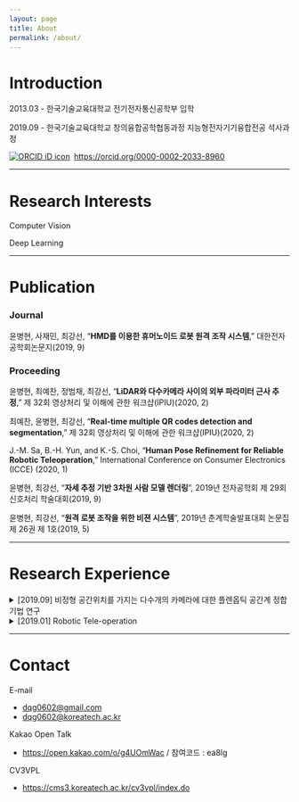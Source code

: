 ```yaml
---
layout: page
title: About
permalink: /about/
---
```


# Introduction

2013.03 - 한국기술교육대학교 전기전자통신공학부 입학

2019.09 - 한국기술교육대학교 창의융합공학협동과정 지능형전자기기융합전공 석사과정

<div itemscope itemtype="https://schema.org/Person"><a itemprop="sameAs" content="https://orcid.org/0000-0002-2033-8960" href="https://orcid.org/0000-0002-2033-8960" target="orcid.widget" rel="me noopener noreferrer" style="vertical-align:top;"><img src="https://orcid.org/sites/default/files/images/orcid_16x16.png" style="width:1em;margin-right:.5em;" alt="ORCID iD icon">https://orcid.org/0000-0002-2033-8960</a></div>

---
# Research Interests

Computer Vision

Deep Learning

---
# Publication

### Journal

윤병현, 사재민, 최강선, “**HMD를 이용한 휴머노이드 로봇 원격 조작 시스템**,” 대한전자공학회논문지(2019, 9)

### Proceeding

윤병현, 최예찬, 정범채, 최강선, “**LiDAR와 다수카메라 사이의 외부 파라미터 근사 추정**,” 제 32회 영상처리 및 이해에 관한 워크샵(IPIU)(2020, 2)

최예찬, 윤병현, 최강선, “**Real-time multiple QR codes detection and segmentation**,” 제 32회 영상처리 및 이해에 관한 워크샵(IPIU)(2020, 2)

J.-M. Sa, B.-H. Yun, and K.-S. Choi, “**Human Pose Refinement for Reliable Robotic Teleoperation**,” International Conference on Consumer Electronics (ICCE) (2020, 1)

윤병현, 최강선, “**자세 추정 기반 3차원 사람 모델 렌더링**”, 2019년 전자공학회 제 29회 신호처리 학술대회(2019, 9)

윤병현, 최강선, “**원격 로봇 조작을 위한 비젼 시스템**”, 2019년 춘계학술발표대회 논문집 제 26권 제 1호(2019, 5)

---
# Research Experience

<details>
<summary>[2019.09] 비정형 공간위치를 가지는 다수개의 카메라에 대한 플렌옵틱 공간계 정합 기법 연구</summary>
<div markdown="1">

2019.09 ~ 2019.12

임의의 위치에 있는 여러 카메라 간의 Extrinsic calibration 기법 연구

MATLAB

<img src="/Assets/images/Reextrinsic.png?raw=true" width="40%">

</div>
</details>

<details>
<summary>[2019.01] Robotic Tele-operation</summary>
<div markdown="1">

2019.01 ~ 2019.10

원격지의 로봇을 제어하기 위한 Teleoperation System 개발

MATLAB, C++, ROS programming

[![Watch the video](https://img.youtube.com/vi/4ebNS0GxQME/maxresdefault.jpg)](https://youtu.be/4ebNS0GxQME)

</div>
</details>

---
# Contact

E-mail
- dqg0602@gmail.com
- dqg0602@koreatech.ac.kr

Kakao Open Talk
- https://open.kakao.com/o/g4UOmWac /  참여코드 : ea8lg

CV3VPL
- https://cms3.koreatech.ac.kr/cv3vpl/index.do
